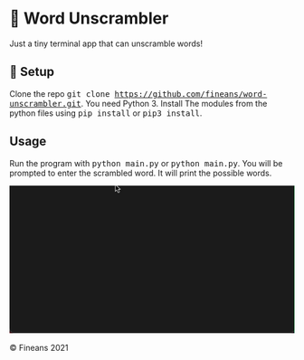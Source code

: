 # 🧮 Word Unscrambler

Just a tiny terminal app that can unscramble words!

## 🔨 Setup

Clone the repo <kbd>git clone https://github.com/fineans/word-unscrambler.git</kbd>.
You need Python 3. Install The modules from the python files using <kbd>pip install</kbd> or <kbd>pip3 install</kbd>.

## Usage

Run the program with <kbd>python main.py</kbd> or <kbd>python main.py</kbd>. You will be prompted to enter the scrambled word. It will print the possible words. 

![Alt Text](https://github.com/fineans/word-unscrambler/blob/main/wordunscrambler.gif)



© Fineans 2021
